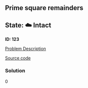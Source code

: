 ## Prime square remainders

## State: :cloud: **Intact**

**ID: 123**

[Problem Description](https://projecteuler.net/problem=123)

[Source code](main.cpp)

### Solution
0